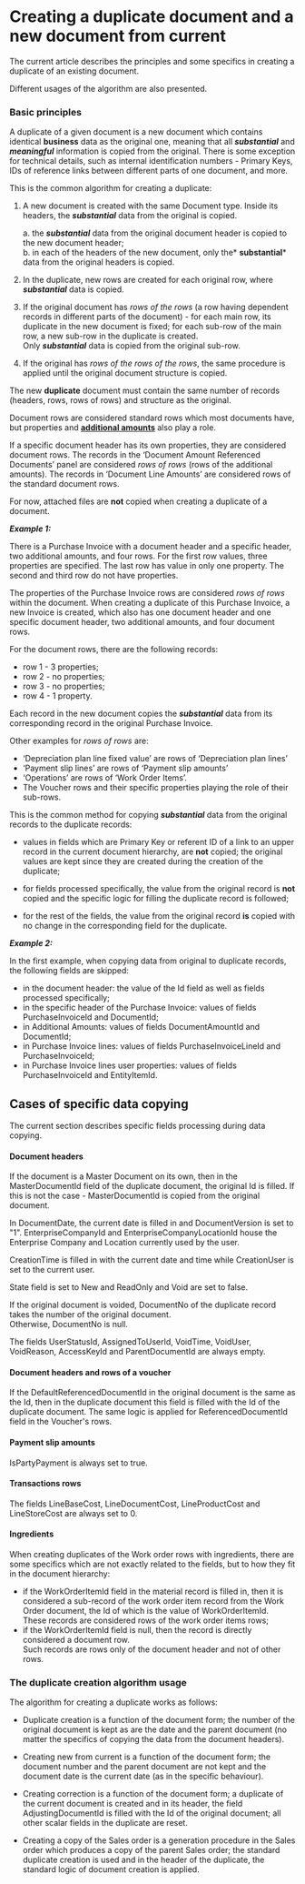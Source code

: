 # Creating a duplicate document and a new document from current

The current article describes the principles and some specifics in creating a duplicate of an existing document. 

Different usages of the algorithm are also presented.
 
### Basic principles

А duplicate of a given document is a new document which contains identical **business** data as the original one, meaning that all ***substantial*** and ***meaningful*** information is copied from the original. There is some exception for technical details, such as internal identification numbers - Primary Keys, IDs of reference links between different parts of one document, and more.

This is the common algorithm for creating a duplicate:

1. A new document is created with the same Document type. Inside its headers, the ***substantial*** data from the original is copied.

      a.  the ***substantial*** data from the original document header is copied to the new document header;<br>
      b.  in each of the headers of the new document, only the* **substantial*** data from the original headers is copied.
      
2. In the duplicate, new rows are created for each original row, where ***substantial*** data is copied.

3. If the original document has *rows of the rows* (a row having dependent records in different parts of the document) - for each main row, its duplicate in the new document is fixed; for each sub-row of the main row, a new sub-row in the duplicate is created.</br> Only ***substantial*** data is copied from the original sub-row.

4. If the original has *rows of the rows of the rows*, the same procedure is applied until the original document structure is copied.

The new **duplicate** document must contain the same number of records (headers, rows, rows of rows) and structure as the original. 

Document rows are considered standard rows which most documents have, but properties and **[additional amounts](https://github.com/ErpNetDocs/tech/blob/master/advanced/documents/additional-amounts/index.md)** also play a role. 

If a specific document header has its own properties, they are considered document rows. The records in the ‘Document Amount Referenced Documents’ panel are considered *rows of rows* (rows of the additional amounts). The records in ‘Document Line Amounts’ are considered rows of the standard document rows. 

For now, attached files are **not** copied when creating a duplicate of a document.
 
***Example 1:***

There is a Purchase Invoice with a document header and a specific header, two additional amounts, and four rows. For the first row values, three properties are specified. The last row has value in only one property. The second and third row do not have properties. 

The properties of the Purchase Invoice rows are considered *rows of rows* within the document. When creating a duplicate of this Purchase Invoice, a new Invoice is created, which also has one document header and one specific document header, two additional amounts, and four document rows. 

For the document rows, there are the following records:

- row 1 - 3 properties;
- row 2 - no properties;
- row 3 - no properties;
- row 4 - 1 property.

Each record in the new document copies the ***substantial*** data from its corresponding record in the original Purchase Invoice.

Other examples for *rows of rows* are: 

- ‘Depreciation plan line fixed value’ are rows of ‘Depreciation plan lines’
- ‘Payment slip lines’ are rows of ‘Payment slip amounts’
- ‘Operations’ are rows of ‘Work Order Items’. 
- The Voucher rows and their specific properties playing the role of their sub-rows.

This is the common method for copying ***substantial*** data from the original records to the duplicate records:

- values in fields which are Primary Key or referent ID of a link to an upper record in the current document hierarchy, are **not** copied; the original values are kept since they are created during the creation of the duplicate;

- for fields processed specifically, the value from the original record is **not** copied and the specific logic for filling the duplicate record is followed;

- for the rest of the fields, the value from the original record **is** copied with no change in the corresponding field for the duplicate.
 
***Example 2:***

In the first example, when copying data from original to duplicate records, the following fields are skipped:

- in the document header: the value of the Id field as well as fields processed specifically;
- in the specific header of the Purchase Invoice: values of fields PurchaseInvoiceId and DocumentId;
- in Additional Amounts: values of fields DocumentAmountId and DocumentId;
- in Purchase Invoice lines: values of fields PurchaseInvoiceLineId and PurchaseInvoiceId;
- in Purchase Invoice lines user properties: values of fields PurchaseInvoiceId and EntityItemId.
 
## Cases of specific data copying

The current section describes specific fields processing during data copying.
 
#### Document headers

If the document is a Master Document on its own, then in the MasterDocumentId field of the duplicate document, the original Id is filled. If this is not the case - MasterDocumentId is copied from the original document. 

In DocumentDate, the current date is filled in and DocumentVersion is set to "1". EnterpriseCompanyId and EnterpriseCompanyLocationId house the Enterprise Company and Location currently used by the user. 

CreationTime is filled in with the current date and time while CreationUser is set to the current user. 

State field is set to New and ReadOnly and Void are set to false.

If the original document is voided, DocumentNo of the duplicate record takes the number of the original document.</br>Otherwise, DocumentNo is null.

The fields UserStatusId, AssignedToUserId, VoidTime, VoidUser, VoidReason, AccessKeyId and ParentDocumentId are always empty.
 
#### Document headers and rows of a voucher

If the DefaultReferencedDocumentId in the original document is the same as the Id, then in the duplicate document this field is filled with the Id of the duplicate document. The same logic is applied for ReferencedDocumentId field in the Voucher's rows.
 
#### Payment slip amounts

IsPartyPayment is always set to true.
 
#### Transactions rows

The fields LineBaseCost, LineDocumentCost, LineProductCost and LineStoreCost are always set to 0.
 
#### Ingredients

When creating duplicates of the Work order rows with ingredients, there are some specifics which are not exactly related to the fields, but to how they fit in the document hierarchy:

- if the WorkOrderItemId field in the material record is filled in, then it is considered a sub-record of the work order item record from the Work Order document, the Id of which is the value of WorkOrderItemId.</br> These records are considered rows of the work order items rows;
- if the WorkOrderItemId field is null, then the record is directly considered a document row.</br> Such records are rows only of the document header and not of other rows.
 
### The duplicate creation algorithm usage

The algorithm for creating a duplicate works as follows:

- Duplicate creation is a function of the document form; the number of the original document is kept as are the date and the parent document (no matter the specifics of copying the data from the document headers).

- Creating new from current is a function of the document form; the document number and the parent document are not kept and the document date is the current date (as in the specific behaviour).

- Creating correction is a function of the document form; a duplicate of the current document is created and in its header, the field AdjustingDocumentId is filled with the Id of the original document; all other scalar fields in the duplicate are reset.

- Creating a copy of the Sales order is a generation procedure in the Sales order which produces a copy of the parent Sales order; the standard duplicate creation is used and in the header of the duplicate, the standard logic of document creation is applied.
